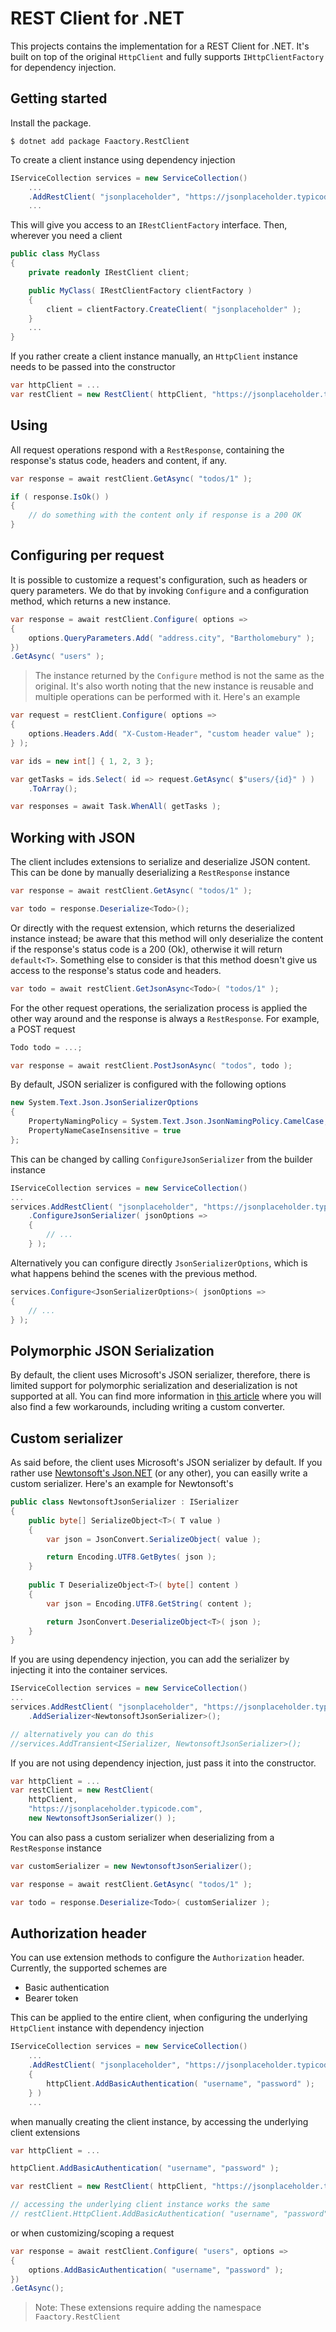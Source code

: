 # REST Client for .NET

This projects contains the implementation for a REST Client for .NET. It's built on top of the original `HttpClient` and fully supports `IHttpClientFactory` for dependency injection.

## Getting started

Install the package.

```shell
$ dotnet add package Faactory.RestClient
```

To create a client instance using dependency injection

```csharp
IServiceCollection services = new ServiceCollection()
    ...
    .AddRestClient( "jsonplaceholder", "https://jsonplaceholder.typicode.com" )
    ...
```

This will give you access to an `IRestClientFactory` interface. Then, wherever you need a client

```csharp
public class MyClass
{
    private readonly IRestClient client;

    public MyClass( IRestClientFactory clientFactory )
    {
        client = clientFactory.CreateClient( "jsonplaceholder" );
    }
    ...
}
```

If you rather create a client instance manually, an `HttpClient` instance needs to be passed into the constructor

```csharp
var httpClient = ...
var restClient = new RestClient( httpClient, "https://jsonplaceholder.typicode.com" );
```

## Using

All request operations respond with a `RestResponse`, containing the response's status code, headers and content, if any.

```csharp
var response = await restClient.GetAsync( "todos/1" );

if ( response.IsOk() )
{
    // do something with the content only if response is a 200 OK
}
```

## Configuring per request

It is possible to customize a request's configuration, such as headers or query parameters. We do that by invoking `Configure` and a configuration method, which returns a new instance.

```csharp
var response = await restClient.Configure( options =>
{
    options.QueryParameters.Add( "address.city", "Bartholomebury" );
})
.GetAsync( "users" );
```

> The instance returned by the `Configure` method is not the same as the original. It's also worth noting that the new instance is reusable and multiple operations can be performed with it. Here's an example

```csharp
var request = restClient.Configure( options =>
{
    options.Headers.Add( "X-Custom-Header", "custom header value" );
} );

var ids = new int[] { 1, 2, 3 };

var getTasks = ids.Select( id => request.GetAsync( $"users/{id}" ) )
    .ToArray();

var responses = await Task.WhenAll( getTasks );
```

## Working with JSON

The client includes extensions to serialize and deserialize JSON content. This can be done by manually deserializing a `RestResponse` instance

```csharp
var response = await restClient.GetAsync( "todos/1" );

var todo = response.Deserialize<Todo>();
```

Or directly with the request extension, which returns the deserialized instance instead; be aware that this method will only deserialize the content if the response's status code is a 200 (Ok), otherwise it will return `default<T>`. Something else to consider is that this method doesn't give us access to the response's status code and headers.

```csharp
var todo = await restClient.GetJsonAsync<Todo>( "todos/1" );
```

For the other request operations, the serialization process is applied the other way around and the response is always a `RestResponse`. For example, a POST request

```csharp
Todo todo = ...;

var response = await restClient.PostJsonAsync( "todos", todo );
```

By default, JSON serializer is configured with the following options

```csharp
new System.Text.Json.JsonSerializerOptions
{
    PropertyNamingPolicy = System.Text.Json.JsonNamingPolicy.CamelCase,
    PropertyNameCaseInsensitive = true
};
```

This can be changed by calling `ConfigureJsonSerializer` from the builder instance

```csharp
IServiceCollection services = new ServiceCollection()
...
services.AddRestClient( "jsonplaceholder", "https://jsonplaceholder.typicode.com" )
    .ConfigureJsonSerializer( jsonOptions =>
    {
        // ...
    } );
```

Alternatively you can configure directly `JsonSerializerOptions`, which is what happens behind the scenes with the previous method.

```csharp
services.Configure<JsonSerializerOptions>( jsonOptions =>
{
    // ...
} );
```

## Polymorphic JSON Serialization

By default, the client uses Microsoft's JSON serializer, therefore, there is limited support for polymorphic serialization and deserialization is not supported at all. You can find more information in [this article](https://docs.microsoft.com/en-us/dotnet/standard/serialization/system-text-json-polymorphism) where you will also find a few workarounds, including writing a custom converter.

## Custom serializer

As said before, the client uses Microsoft's JSON serializer by default. If you rather use [Newtonsoft's Json.NET](https://www.newtonsoft.com/json) (or any other), you can easilly write a custom serializer. Here's an example for Newtonsoft's

```csharp
public class NewtonsoftJsonSerializer : ISerializer
{
    public byte[] SerializeObject<T>( T value )
    {
        var json = JsonConvert.SerializeObject( value );

        return Encoding.UTF8.GetBytes( json );
    }
    
    public T DeserializeObject<T>( byte[] content )
    {
        var json = Encoding.UTF8.GetString( content );

        return JsonConvert.DeserializeObject<T>( json );
    }
}
```

If you are using dependency injection, you can add the serializer by injecting it into the container services.

```csharp
IServiceCollection services = new ServiceCollection()
...
services.AddRestClient( "jsonplaceholder", "https://jsonplaceholder.typicode.com" )
    .AddSerializer<NewtonsoftJsonSerializer>();

// alternatively you can do this
//services.AddTransient<ISerializer, NewtonsoftJsonSerializer>();
```

If you are not using dependency injection, just pass it into the constructor.

```csharp
var httpClient = ...
var restClient = new RestClient( 
    httpClient,
    "https://jsonplaceholder.typicode.com",
    new NewtonsoftJsonSerializer() );
```

You can also pass a custom serializer when deserializing from a `RestResponse` instance

```csharp
var customSerializer = new NewtonsoftJsonSerializer();

var response = await restClient.GetAsync( "todos/1" );

var todo = response.Deserialize<Todo>( customSerializer );
```

## Authorization header

You can use extension methods to configure the `Authorization` header. Currently, the supported schemes are

- Basic authentication
- Bearer token

This can be applied to the entire client, when configuring the underlying `HttpClient` instance with dependency injection

```csharp
IServiceCollection services = new ServiceCollection()
    ...
    .AddRestClient( "jsonplaceholder", "https://jsonplaceholder.typicode.com", httpClient =>
    {
        httpClient.AddBasicAuthentication( "username", "password" );
    } )
    ...
```

when manually creating the client instance, by accessing the underlying client extensions

```csharp
var httpClient = ...

httpClient.AddBasicAuthentication( "username", "password" );

var restClient = new RestClient( httpClient, "https://jsonplaceholder.typicode.com" );

// accessing the underlying client instance works the same
// restClient.HttpClient.AddBasicAuthentication( "username", "password" );

```

or when customizing/scoping a request

```csharp
var response = await restClient.Configure( "users", options =>
{
    options.AddBasicAuthentication( "username", "password" );
})
.GetAsync();
```

> Note: These extensions require adding the namespace `Faactory.RestClient`

